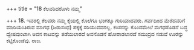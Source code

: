 +++
title = "18 ಕೆಲವರಿದರೊಳು ನಮ್ಮ"

+++
18. ಇವರಲ್ಲಿ ಕೆಲವರು ನಮ್ಮ ಕೈಯಲ್ಲಿ ಕೊಲೆಗೂ ಭಂಗಕ್ಕೂ ಗುರಿಯಾದವರು. ಗರ್ವದಿಂದ ಮೆರೆದವರಿಗೆ ಮಾರಿಯಂತಿರುವ ಮಾಗಧ (ಜರಾಸಂಧ) ಪಕ್ಕಕ್ಕೆ ಸರಿಯುವವನಲ್ಲ. ಕಂಸನನ್ನು ಕೊಂದಮೇಲೆ ಮಗಧರೊಡನೆ ಬದ್ಧ ದ್ವೇಷವುಂಟಾಗಿ ಅವನ ಕಾಟವನ್ನು ತಡೆಯಲಾರದೆ ಅವನೊಡನೆ ಹೋರಾಡಲಾರದೆ ಸಮುದ್ರದ ನಡುವೆ ಊರನ್ನು ಕಟ್ಟಿಕೊಂಡೆವು.  ರಾಜ.